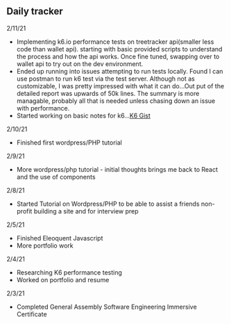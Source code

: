 ## Daily tracker

2/11/21
- Implementing k6.io performance tests on treetracker api(smaller less code than wallet api).  starting with basic provided scripts to understand the process and how the api works.  Once fine tuned, swapping over to wallet api to try out on the dev environment.
- Ended up running into issues attempting to run tests locally.  Found I can use postman to run k6 test via the test server.  Although not as customizable, I was pretty impressed with what it can do...Out put of the detailed report was upwards of 50k lines.  The summary is more managable, probably all that is needed unless chasing down an issue with performance.
- Started working on basic notes for k6...[K6 Gist](https://gist.github.com/mdcoxe/0d1e208238689ee90c71cfaec108fe6d)

2/10/21
- Finished first wordpress/PHP tutorial


2/9/21
- More wordpress/php tutorial - initial thoughts brings me back to React and the use of components 


2/8/21
- Started Tutorial on Wordpress/PHP to be able to assist a friends non-profit building a site and for interview prep


2/5/21
- Finished Eleoquent Javascript
- More portfolio work

2/4/21
- Researching K6 performance testing
- Worked on portfolio and resume

2/3/21
- Completed General Assembly Software Engineering Immersive Certificate
